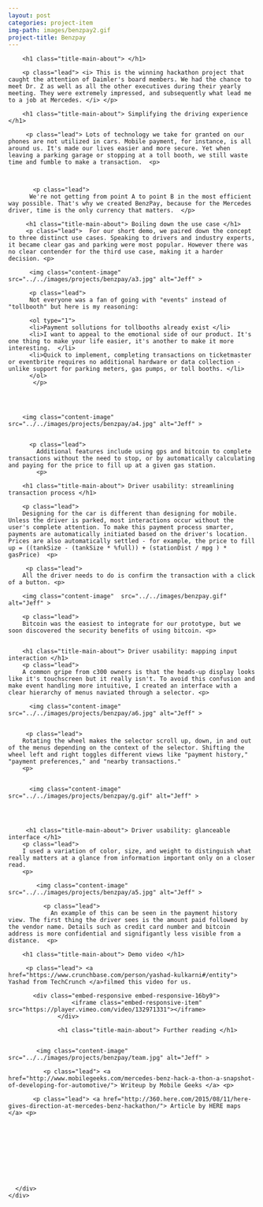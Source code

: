 ```yaml
---
layout: post
categories: project-item
img-path: images/benzpay2.gif
project-title: Benzpay
---
```



<div class="container">
  <div class="description"> 
    <div class="row text-left">
      <div class="col-sm-10 col-sm-offset-1">

        <h1 class="title-main-about"> </h1>

        <p class="lead"> <i> This is the winning hackathon project that caught the attention of Daimler's board members. We had the chance to meet Dr. Z as well as all the other executives during their yearly meeting. They were extremely impressed, and subsequently what lead me to a job at Mercedes. </i> </p>

        <h1 class="title-main-about"> Simplifying the driving experience </h1>

         <p class="lead"> Lots of technology we take for granted on our phones are not utilized in cars. Mobile payment, for instance, is all around us. It's made our lives easier and more secure. Yet when leaving a parking garage or stopping at a toll booth, we still waste time and fumble to make a transaction.  <p>

          

           <p class="lead">
          We're not getting from point A to point B in the most efficient way possible. That's why we created BenzPay, because for the Mercedes driver, time is the only currency that matters.  </p>

         <h1 class="title-main-about"> Boiling down the use case </h1>
         <p class="lead">  For our short demo, we paired down the concept to three distinct use cases. Speaking to drivers and industry experts, it became clear gas and parking were most popular. However there was no clear contender for the third use case, making it a harder decision. <p>

          <img class="content-image"  src="../../images/projects/benzpay/a3.jpg" alt="Jeff" >

          <p class="lead">
          Not everyone was a fan of going with "events" instead of "tollbooth" but here is my reasoning:

          <ol type="1">
          <li>Payment sollutions for tollbooths already exist </li>
          <li>I want to appeal to the emotional side of our product. It's one thing to make your life easier, it's another to make it more interesting.  </li>
          <li>Quick to implement, completing transactions on ticketmaster or eventbrite requires no additional hardware or data collection - unlike support for parking meters, gas pumps, or toll booths. </li>
          </ol>
           </p>


       

        <img class="content-image"  src="../../images/projects/benzpay/a4.jpg" alt="Jeff" >


          <p class="lead">
            Additional features include using gps and bitcoin to complete transactions without the need to stop, or by automatically calculating and paying for the price to fill up at a given gas station. 
            <p>

        <h1 class="title-main-about"> Driver usability: streamlining transaction process </h1>     

        <p class="lead">  
        Designing for the car is different than designing for mobile. Unless the driver is parked, most interactions occur without the user's complete attention. To make this payment process smarter, payments are automatically initiated based on the driver's location. Prices are also automatically settled - for example, the price to fill up = ((tankSize - (tankSize * %full)) + (stationDist / mpg ) * gasPrice)  <p>

         <p class="lead"> 
        All the driver needs to do is confirm the transaction with a click of a button. <p>

        <img class="content-image"  src="../../images/benzpay.gif" alt="Jeff" >

        <p class="lead"> 
        Bitcoin was the easiest to integrate for our prototype, but we soon discovered the security benefits of using bitcoin. <p>

       
        <h1 class="title-main-about"> Driver usability: mapping input interaction </h1>    
        <p class="lead">  
        A common gripe from c300 owners is that the heads-up display looks like it's touchscreen but it really isn't. To avoid this confusion and make event handling more intuitive, I created an interface with a clear hierarchy of menus naviated through a selector. <p>

          <img class="content-image" src="../../images/projects/benzpay/a6.jpg" alt="Jeff" >


         <p class="lead">
        Rotating the wheel makes the selector scroll up, down, in and out of the menus depending on the context of the selector. Shifting the wheel left and right toggles different views like "payment history," "payment preferences," and "nearby transactions."
        <p>


          <img class="content-image" src="../../images/projects/benzpay/g.gif" alt="Jeff" >
       

      

         <h1 class="title-main-about"> Driver usability: glanceable interface </h1>         
        <p class="lead">  
        I used a variation of color, size, and weight to distinguish what really matters at a glance from information important only on a closer read. 
        <p>

            <img class="content-image"  src="../../images/projects/benzpay/a5.jpg" alt="Jeff" >

              <p class="lead">  
                An example of this can be seen in the payment history view. The first thing the driver sees is the amount paid followed by the vendor name. Details such as credit card number and bitcoin address is more confidential and signifigantly less visible from a distance.  <p>

        <h1 class="title-main-about"> Demo video </h1>  

         <p class="lead"> <a href="https://www.crunchbase.com/person/yashad-kulkarni#/entity"> Yashad from TechCrunch </a>filmed this video for us.

           <div class="embed-responsive embed-responsive-16by9">
                      <iframe class="embed-responsive-item" src="https://player.vimeo.com/video/132971331"></iframe>
                  </div>

                  <h1 class="title-main-about"> Further reading </h1>  

           
            <img class="content-image"  src="../../images/projects/benzpay/team.jpg" alt="Jeff" >

              <p class="lead"> <a href="http://www.mobilegeeks.com/mercedes-benz-hack-a-thon-a-snapshot-of-developing-for-automotive/"> Writeup by Mobile Geeks </a> <p>

           <p class="lead"> <a href="http://360.here.com/2015/08/11/here-gives-direction-at-mercedes-benz-hackathon/"> Article by HERE maps </a> <p>


          

            
                 

         


      </div>
    </div>
  </div>
</div>